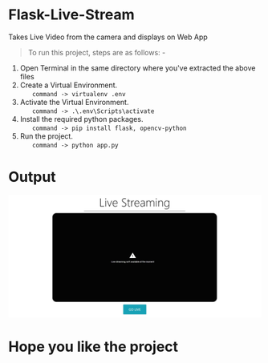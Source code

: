 # Flask-Live-Stream
Takes Live Video from the camera and displays on Web App

> To run this project, steps are as follows: -

1) Open Terminal in the same directory where you've extracted the above files  
2) Create a Virtual Environment.  
                &nbsp;&nbsp;&nbsp;&nbsp;&nbsp; ```command -> virtualenv .env```
3) Activate the Virtual Environment.  
                &nbsp;&nbsp;&nbsp;&nbsp;&nbsp; ```command -> .\.env\Scripts\activate```
4) Install the required python packages.  
                &nbsp;&nbsp;&nbsp;&nbsp;&nbsp; ```command -> pip install flask, opencv-python```
5) Run the project.    
                &nbsp;&nbsp;&nbsp;&nbsp;&nbsp; ```command -> python app.py```
             
# Output

![Live Streaming Output](https://github.com/J-VIKAS/Flask-Live-Stream/blob/main/static/Ouput.JPG)

# Hope you like the project
